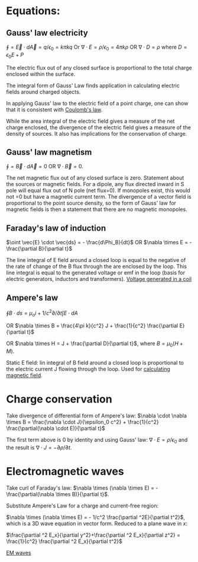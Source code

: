 # Equations:

## Gauss' law electricity

$\oint=\vec{E} \cdot d\vec{A} = q/\epsilon_0=k\pi kq$
Or $\nabla \cdot E = \rho/\epsilon_0=4\pi k\rho$ 
OR $\nabla \cdot D = \rho$ where $D=\epsilon_0E+P$

The electric flux out of any closed surface is proportional to the total charge enclosed within the surface.

The integral form of Gauss' Law finds application in calculating electric fields around charged objects.

In applying Gauss' law to the electric field of a point charge, one can show that it is consistent with [Coulomb's law](http://hyperphysics.phy-astr.gsu.edu/hbase/electric/elefor.html#c1).

While the area integral of the electric field gives a measure of the net charge enclosed, the divergence of the electric field gives a measure of the density of sources. It also has implications for the conservation of charge.

## Gauss' law magnetism
$\oint=\vec{B} \cdot d\vec{A} = 0$ OR $\nabla \cdot \vec{B}=0$.

The net magnetic flux out of any closed surface is zero. Statement about the sources or magnetic fields. For a dipole, any flux directed inward in S pole will equal flux out of N pole (net flux=0). If monopoles exist, this would not =0 but have a magnetic current term. The divergence of a vector field is proportional to the point source density, so the form of Gauss' law for magnetic fields is then a statement that there are no magnetic monopoles.

## Faraday's law of induction

$\oint \vec{E} \cdot \vec{ds} = - \frac{d\Phi_B}{dt}$ OR $\nabla \times E = - \frac{\partial B}{\partial t}$

The line integral of E field around a closed loop is equal to the negative of the rate of change of the B flux through the are enclosed by the loop. This line integral is equal to the generated voltage or emf in the loop (basis for electric generators, inductors and transformers). [Voltage generated in a coil](http://hyperphysics.phy-astr.gsu.edu/hbase/electric/farlaw.html#c1)

## Ampere's law

$\oint B \cdot  ds = \mu_o i + 1/c^2 \partial/\partial t \int E \cdot dA$

OR $\nabla \times B = \frac{4\pi k}{c^2} J + \frac{1}{c^2} \frac{\partial E}{\partial t}$

OR $\nabla \times H = J + \frac{\partial D}{\partial t}$, where $B=\mu_0(H+M)$. 

Static E field: lin integral of B field around a closed loop is proportional to the electric current J flowing through the loop. Used for [calculating magnetic field](http://hyperphysics.phy-astr.gsu.edu/hbase/magnetic/amplaw.html#c2).


# Charge conservation

Take divergence of differential form of Ampere's law: $\nabla \cdot \nabla \times B = \frac{\nabla \cdot J}{\epsilon_0 c^2} + \frac{1}{c^2} \frac{\partial(\nabla \cdot E)}{\partial t}$

The first term above is 0 by identity and using Gauss' law: $\nabla \cdot E = \rho/\epsilon_0$ and the result is $\nabla \cdot J = -\partial \rho / \partial t$.

# Electromagnetic waves

Take curl of Faraday's law: $\nabla \times (\nabla \times E) = - \frac{\partial(\nabla \times B)}{\partial t}$.

Substitute Ampere's Law for a charge and current-free region:

$\nabla \times (\nabla \times E) = - 1/c^2 \frac{\partial ^2E}{\partial t^2}$, which is a 3D wave equation in vector form. Reduced to a plane wave in $x$:

$\frac{\partial ^2 E_x}{\partial y^2}+\frac{\partial ^2 E_x}{\partial z^2} = \frac{1}{c^2} \frac{\partial ^2 E_x}{\partial t^2}$

[EM waves](http://hyperphysics.phy-astr.gsu.edu/hbase/Waves/emwavecon.html#c1)





